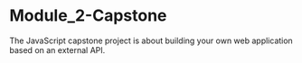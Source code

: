 # Module_2-Capstone
 The JavaScript capstone project is about building your own web application based on an external API.
